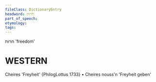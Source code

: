 ```yaml
---
fileClass: DictionaryEntry
headword: חרות
part_of_speech: 
etymology: 
tags: 
---
```

חרות
'freedom'

WESTERN
========

Cheires 'Freyheit' {PhilogLottus 1733}
	•	Cheires nouss'n 'Freyheit geben'